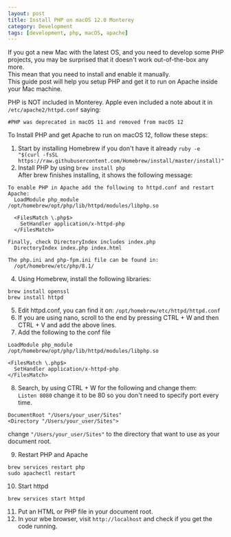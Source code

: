 ```yaml
---
layout: post
title: Install PHP on macOS 12.0 Monterey
category: Development
tags: [development, php, macOS, apache]
---
```

If you got a new Mac with the latest OS, and you need to develop some PHP projects, you may be surprised that it doesn't work out-of-the-box any more.  
This mean that you need to install and enable it manually.  
This guide post will help you setup PHP and get it to run on Apache inside your Mac machine.  

PHP is NOT included in Monterey. Apple even included a note about it in `/etc/apache2/httpd.conf` saying:
```
#PHP was deprecated in macOS 11 and removed from macOS 12
```

To Install PHP and get Apache to run on macOS 12, follow these steps:
1. Start by installing Homebrew if you don't have it already
`ruby -e "$(curl -fsSL https://raw.githubusercontent.com/Homebrew/install/master/install)"`
2. Install PHP by using
`brew install php`  
After brew finishes installing, it shows the following message:  

```
To enable PHP in Apache add the following to httpd.conf and restart Apache:
  LoadModule php_module /opt/homebrew/opt/php/lib/httpd/modules/libphp.so

  <FilesMatch \.php$>
    SetHandler application/x-httpd-php
  </FilesMatch>

Finally, check DirectoryIndex includes index.php
  DirectoryIndex index.php index.html

The php.ini and php-fpm.ini file can be found in:
  /opt/homebrew/etc/php/8.1/
```
4. Using Homebrew, install the following libraries:
```
brew install openssl
brew install httpd
```
5. Edit httpd.conf, you can find it on: `/opt/homebrew/etc/httpd/httpd.conf`
6. If you are using nano, scroll to the end by pressing CTRL + W and then CTRL + V and add the above lines.
7. Add the following to the conf file

```
LoadModule php_module /opt/homebrew/opt/php/lib/httpd/modules/libphp.so

<FilesMatch \.php$>
  SetHandler application/x-httpd-php
</FilesMatch>
```
8. Search, by using CTRL + W for the following and change them:  
`Listen 8080` change it to be 80 so you don't need to specify port every time.  
```
DocumentRoot "/Users/your_user/Sites"
<Directory "/Users/your_user/Sites">
```

change `"/Users/your_user/Sites"` to the directory that want to use as your document root.  

9. Restart PHP and Apache
```
brew services restart php
sudo apachectl restart
```
10. Start httpd
```
brew services start httpd
```
11. Put an HTML or PHP file in your document root.
12. In your wbe browser, visit `http://localhost` and check if you get the code running.
